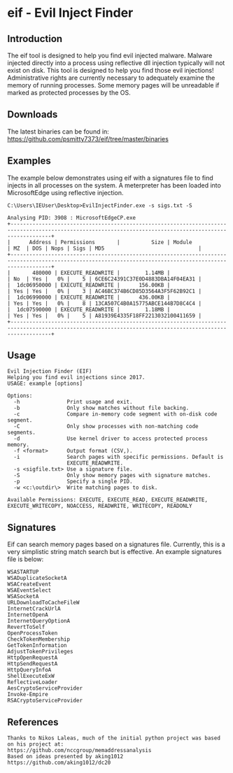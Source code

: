 # eif - Evil Inject Finder
## Introduction
The eif tool is designed to help you find evil injected malware.  Malware injected directly into a process using reflective dll injection typically will not exist on disk.  This tool is designed to help you find those evil injections!  Administrative rights are currently necessary to adequately examine the memory of running processes.  Some memory pages will be unreadable if marked as protected processes by the OS.
## Downloads
The latest binaries can be found in:
https://github.com/psmitty7373/eif/tree/master/binaries
## Examples
The example below demonstrates using eif with a signatures file to find injects in all processes on the system.  A meterpreter has been loaded into MicrosoftEdge using reflective injection.
```
C:\Users\IEUser\Desktop>EvilInjectFinder.exe -s sigs.txt -S

Analysing PID: 3908 : MicrosoftEdgeCP.exe
+---------------------------------------------------------------------------------------------------------------------------------------------------------+
|      Address | Permissions       |          Size | Module                                  | MZ  | DOS | Nops | Sigs | MD5                              |
+---------------------------------------------------------------------------------------------------------------------------------------------------------+
|       480000 | EXECUTE_READWRITE |        1.14MB |                                         | No  | Yes |   0% |    5 | 6CE6C24391C37E0D4883DBA14F04EA31 |
|  1dc06950000 | EXECUTE_READWRITE |      156.00KB |                                         | Yes | Yes |   0% |    3 | AC46BC374B6CD85D3564A3F5F62B92C1 |
|  1dc06990000 | EXECUTE_READWRITE |      436.00KB |                                         | Yes | Yes |   0% |    8 | 13CA507C4B0A15775ABCE144B7D8C4C4 |
|  1dc07590000 | EXECUTE_READWRITE |        1.18MB |                                         | Yes | Yes |   0% |    5 | A81939E4335F18FF2213032100411659 |
+---------------------------------------------------------------------------------------------------------------------------------------------------------+
```

## Usage
```
Evil Injection Finder (EIF)
Helping you find evil injections since 2017.
USAGE: example [options]

Options:
  -h               Print usage and exit.
  -b               Only show matches without file backing.
  -c               Compare in-memory code segment with on-disk code segment.
  -C               Only show processes with non-matching code segments.
  -d               Use kernel driver to access protected process memory.
  -f <format>      Output format (CSV,).
  -i               Search pages with specific permissions. Default is
                   EXECUTE_READWRITE.
  -s <sigfile.txt> Use a signature file.
  -S               Only show memory pages with signature matches.
  -p               Specify a single PID.
  -w <c:\outdir\>  Write matching pages to disk.

Available Permissions: EXECUTE, EXECUTE_READ, EXECUTE_READWRITE,
EXECUTE_WRITECOPY, NOACCESS, READWRITE, WRITECOPY, READONLY
```
## Signatures
Eif can search memory pages based on a signatures file.  Currently, this is a very simplistic string match search but is effective.  An example signatures file is below:
```
WSASTARTUP
WSADuplicateSocketA
WSACreateEvent
WSAEventSelect
WSASocketA
URLDownloadToCacheFileW
InternetCrackUrlA
InternetOpenA
InternetQueryOptionA
RevertToSelf
OpenProcessToken
CheckTokenMembership
GetTokenInformation
AdjustTokenPrivileges
HttpOpenRequestA
HttpSendRequestA
HttpQueryInfoA
ShellExecuteExW
ReflectiveLoader
AesCryptoServiceProvider
Invoke-Empire
RSACryptoServiceProvider
```
## References
```
Thanks to Nikos Laleas, much of the initial python project was based on his project at:
https://github.com/nccgroup/memaddressanalysis
Based on ideas presented by aking1012
https://github.com/aking1012/dc20
```
